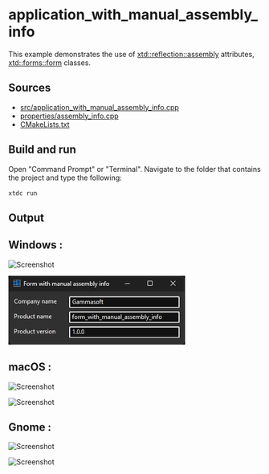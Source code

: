 # application_with_manual_assembly_info

This example demonstrates the use of [xtd::reflection::assembly](https://gammasoft71.github.io/xtd/reference_guides/latest/classxtd_1_1reflection_1_1assembly.html) attributes, [xtd::forms::form](https://gammasoft71.github.io/xtd/reference_guides/latest/classxtd_1_1forms_1_1form.html) classes.

## Sources

* [src/application_with_manual_assembly_info.cpp](src/application_with_manual_assembly_info.cpp)
* [properties/assembly_info.cpp](properties/assembly_info.cpp)
* [CMakeLists.txt](CMakeLists.txt)

## Build and run

Open "Command Prompt" or "Terminal". Navigate to the folder that contains the project and type the following:

```shell
xtdc run
```

## Output

## Windows :

![Screenshot](../../../../docs/pictures/examples/application_with_manual_assembly_info_w.png)

![Screenshot](../../../../docs/pictures/examples/application_with_manual_assembly_info_wd.png)

## macOS :

![Screenshot](../../../../docs/pictures/examples/application_with_manual_assembly_info_m.png)

![Screenshot](../../../../docs/pictures/examples/application_with_manual_assembly_info_md.png)

## Gnome :

![Screenshot](../../../../docs/pictures/examples/application_with_manual_assembly_info_g.png)

![Screenshot](../../../../docs/pictures/examples/application_with_manual_assembly_info_gd.png)
